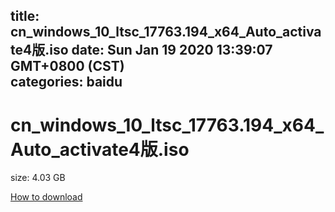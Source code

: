 
title: cn_windows_10_ltsc_17763.194_x64_Auto_activate4版.iso
date: Sun Jan 19 2020 13:39:07 GMT+0800 (CST)    
categories: baidu
---

# cn_windows_10_ltsc_17763.194_x64_Auto_activate4版.iso
size: 4.03 GB
 
 

[How to download](https://bpcam.bemobtrk.com/go/2ceec3aa-1ca2-46d6-b9ff-aaa5c184517c?jno=4564)